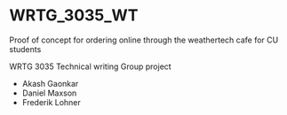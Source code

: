 # WRTG_3035_WT
Proof of concept for ordering online through the weathertech cafe for CU students

WRTG 3035 Technical writing Group project

* Akash Gaonkar
* Daniel Maxson
* Frederik Lohner

